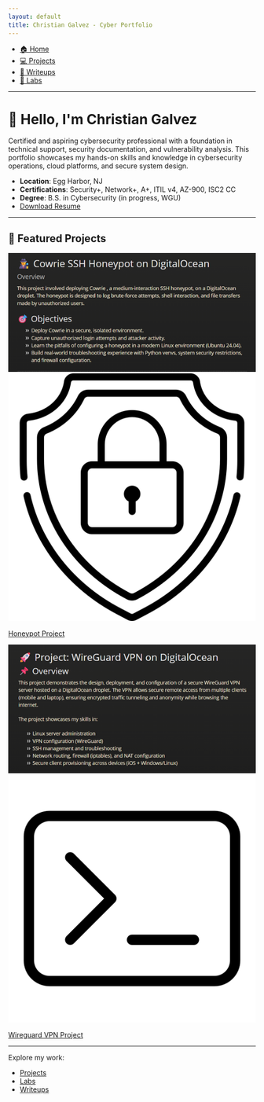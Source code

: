 ```yaml
---
layout: default
title: Christian Galvez - Cyber Portfolio
---
```


<nav class="navbar">
  <ul>
    <li><a href="./index.md">🏠 Home</a></li>
    <li><a href="./projects.md">💻 Projects</a></li>
    <li><a href="./writeups.md">📝 Writeups</a></li>
    <li><a href="./labs.md">🔨 Labs</a></li>
  </ul>
</nav>

---

# 👋 Hello, I'm Christian Galvez

Certified and aspiring cybersecurity professional with a foundation in technical support, security documentation, and vulnerability analysis. This portfolio showcases my hands-on skills and knowledge in cybersecurity operations, cloud platforms, and secure system design.

- **Location**: Egg Harbor, NJ
- **Certifications**: Security+, Network+, A+, ITIL v4, AZ-900, ISC2 CC
- **Degree**: B.S. in Cybersecurity (in progress, WGU)
- [Download Resume](assets/Resume.pdf)

---

## 🌟 Featured Projects  

<body>
  <div class="project-grid">
    <div class="project-card">
      <a href="writeups/honeypot-project.md">
        <div class="thumbnail-wrapper">
          <img src="assets/honeypot-thumbnail.png" alt="Honeypot Project" class="thumbnail">
          <img src="assets/shield.png" alt="Project Icon" class="icon">
        </div>
        <p>Honeypot Project</p>
      </a>
    </div>

   <div class="project-card">
      <a href="writeups/vpn-project.md">
        <div class="thumbnail-wrapper">
          <img src="assets/Wireguard-thumbnail.png" alt="Other Project" class="thumbnail">
          <img src="assets/terminal.png" alt="Project Icon" class="icon">
        </div>
        <p>Wireguard VPN Project</p>
      </a>
    </div>
  </div>
</body>
<head>
  <meta charset="UTF-8">
  <title>My Portfolio</title>
  <style>

  .project-grid {
  display: flex;
  gap: 20px;
  justify-content: center;
  align-items: stretch; /* ensures all cards have same height */
  margin-top: 20px;
}

.project-card {
  position: relative;
  width: 250px;
  text-align: center;
  display: flex;
  flex-direction: column; /* stack thumbnail + caption */
  justify-content: space-between; /* keeps spacing even */
}

.thumbnail-wrapper {
  position: relative;
  width: 100%;
  flex-grow: 1; /* allows thumbnails to fill same height */
}

.thumbnail {
  width: 100%;
  display: block;
  border-radius: 8px;
  height: 200px; /* force all thumbnails same height */
  object-fit: cover; /* maintains aspect ratio without stretching */
}

.icon {
  position: absolute;
  top: 50%;
  left: 50%;
  transform: translate(-50%, -50%);
  width: 60px;
  height: 60px;
  opacity: 0;
  transition: opacity 0.3s ease;
}

.thumbnail-wrapper:hover .icon {
  opacity: 1;
  cursor: pointer;
}

.project-card p {
  margin-top: 10px;
  font-weight: bold;
}

  </style>
</head>


---

Explore my work:
- [Projects](projects.md)
- [Labs](labs.md)
- [Writeups](writeups.md)
